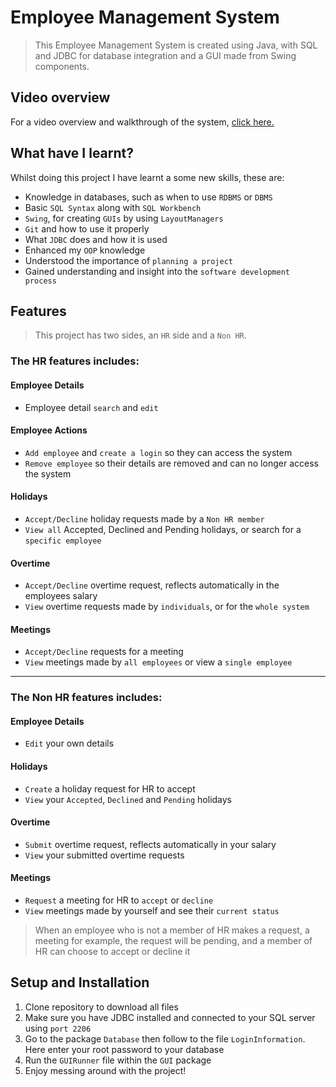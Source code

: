 # Employee Management System
> This Employee Management System is created using Java, with SQL and JDBC for database integration and a GUI made from Swing components.

## Video overview
For a video overview and walkthrough of the system, [click here.](https://www.youtube.com/watch?v=s-lCvcfUfN0&feature=youtu.be)

## What have I learnt?
Whilst doing this project I have learnt a some new skills, these are:
* Knowledge in databases, such as when to use `RDBMS` or `DBMS`
* Basic `SQL Syntax` along with `SQL Workbench`
* `Swing`, for creating `GUIs` by using `LayoutManagers`
* `Git` and how to use it properly
* What `JDBC` does and how it is used
* Enhanced my `OOP` knowledge
* Understood the importance of `planning a project`
* Gained understanding and insight into the `software development process`

## Features
> This project has two sides, an `HR` side and a `Non HR`.

### The HR features includes:
#### Employee Details
* Employee detail `search` and `edit`

#### Employee Actions
* `Add employee` and `create a login` so they can access the system
* `Remove employee` so their details are removed and can no longer access the system

#### Holidays

* `Accept/Decline` holiday requests made by a `Non HR member`
* `View all` Accepted, Declined and Pending holidays, or search for a `specific employee`

#### Overtime
* `Accept/Decline` overtime request, reflects automatically in the employees salary
* `View` overtime requests made by `individuals`, or for the `whole system`

#### Meetings
* `Accept/Decline` requests for a meeting
* `View` meetings made by `all employees` or view a `single employee`
***
### The Non HR features includes:
#### Employee Details
* `Edit` your own details

#### Holidays
* `Create` a holiday request for HR to accept
* `View` your `Accepted`, `Declined` and `Pending` holidays

#### Overtime
* `Submit` overtime request, reflects automatically in your salary
* `View` your submitted overtime requests

#### Meetings
* `Request` a meeting for HR to `accept` or `decline`
* `View` meetings made by yourself and see their `current status`
> When an employee who is not a member of HR makes a request, a meeting for example, the request will be pending, and a member of HR can choose to accept or decline it

## Setup and Installation
1. Clone repository to download all files
2. Make sure you have JDBC installed and connected to your SQL server using `port 2206`
3. Go to the package `Database` then follow to the file `LoginInformation`. Here enter your root password to your database
4. Run the `GUIRunner` file within the `GUI` package
5. Enjoy messing around with the project!
